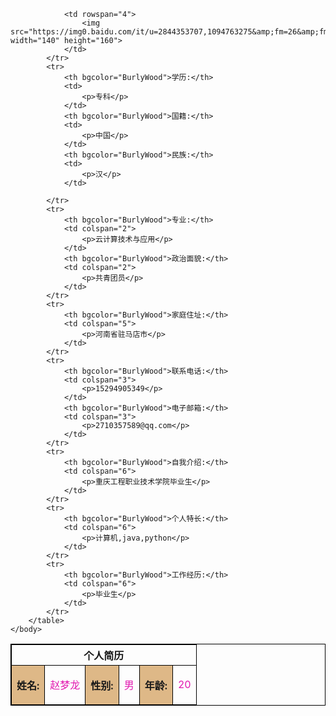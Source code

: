 <html>
    <head>
        <mate charset="utf-8"/>
        <title>个人简历</title>
        <style type="text/css">
            table,
            th,
            tr,
            td {
                border: 1px solid black;
            }
            p{color: rgb(226, 25, 176);}
        </style>
    </head>
    <body>
        <table >
            <tr>
                <th colspan="9">个人简历</th>
            </tr>
            <tr>
                <th bgcolor="BurlyWood">姓名:</th>
                <td>
                    <p>赵梦龙</p>
                </td>
                <th bgcolor="BurlyWood">性别:</th>
                <td>
                    <p>男</p>
                </td>
                <th bgcolor="BurlyWood">年龄:</th>
                <td>
                    <p>20</p>
                </td>
                
                <td rowspan="4">
                    <img src="https://img0.baidu.com/it/u=2844353707,1094763275&amp;fm=26&amp;fmt=auto&amp;gp=0.jpg"  width="140" height="160">
                </td>
            </tr>
            <tr>
                <th bgcolor="BurlyWood">学历:</th>
                <td>
                    <p>专科</p>
                </td>
                <th bgcolor="BurlyWood">国籍:</th>
                <td>
                    <p>中国</p>
                </td>
                <th bgcolor="BurlyWood">民族:</th>
                <td>
                    <p>汉</p>
                </td>
                
            </tr>
            <tr>
                <th bgcolor="BurlyWood">专业:</th>
                <td colspan="2">
                    <p>云计算技术与应用</p>
                </td>
                <th bgcolor="BurlyWood">政治面貌:</th>
                <td colspan="2">
                    <p>共青团员</p>
                </td>
            </tr>
            <tr>
                <th bgcolor="BurlyWood">家庭住址:</th>
                <td colspan="5">
                    <p>河南省驻马店市</p>
                </td>
            </tr>
            <tr>
                <th bgcolor="BurlyWood">联系电话:</th>
                <td colspan="3">
                    <p>15294905349</p>
                </td>
                <th bgcolor="BurlyWood">电子邮箱:</th>
                <td colspan="3">
                    <p>2710357589@qq.com</p>
                </td>
            </tr>
            <tr>
                <th bgcolor="BurlyWood">自我介绍:</th>
                <td colspan="6">
                    <p>重庆工程职业技术学院毕业生</p>
                </td>  
            </tr>
            <tr>
                <th bgcolor="BurlyWood">个人特长:</th>
                <td colspan="6">
                    <p>计算机,java,python</p>
                </td>
            </tr>
            <tr>
                <th bgcolor="BurlyWood">工作经历:</th>
                <td colspan="6">
                    <p>毕业生</p>
                </td>
            </tr>
        </table>
    </body>
</html>
